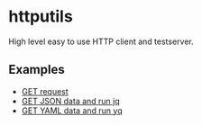 # httputils

High level easy to use HTTP client and testserver.

## Examples

* [GET request](Example_PerformGetRequest_test.go)
* [GET JSON data and run jq](Example_GetJsonDataAndRunJq_test.go)
* [GET YAML data and run yq](Example_GetYamlDataAndRunYq_test.go)
